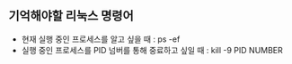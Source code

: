 ## 기억해야할 리눅스 명령어

- 현재 실행 중인 프로세스를 알고 싶을 때 : ps -ef
- 실행 중인 프로세스를 PID 넘버를 통해 중료하고 싶일 때 : kill -9 PID NUMBER